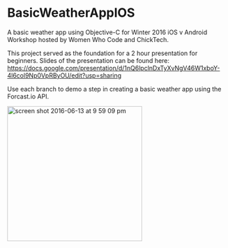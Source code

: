 # BasicWeatherAppIOS

A basic weather app using Objective-C for Winter 2016 iOS v Android Workshop hosted by Women Who Code and ChickTech.

This project served as the foundation for a 2 hour presentation for beginners. 
Slides of the presentation can be found here: 
https://docs.google.com/presentation/d/1nQ6lpclnDxTyXvNgV46W1xboY-4l6col9Np0VpRByOU/edit?usp=sharing

Use each branch to demo a step in creating a basic weather app using the Forcast.io API.

<img width="309" alt="screen shot 2016-06-13 at 9 59 09 pm" src="https://cloud.githubusercontent.com/assets/6294845/16031634/1f2d79be-31b2-11e6-9aa9-b2dc68613b34.png">
